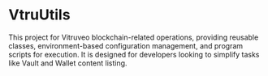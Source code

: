 # VtruUtils
This project for Vitruveo blockchain-related operations, providing reusable classes, environment-based configuration management, and program scripts for execution. It is designed for developers looking to simplify tasks like Vault and Wallet content listing.
